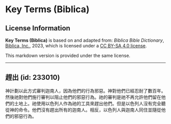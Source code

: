 # Key Terms (Biblica)

## License Information

**Key Terms (Biblica)** is based on and adapted from: _Biblica Bible Dictionary_, [Biblica, Inc.](https://www.biblica.com/), 2023, which is licensed under a [CC BY-SA 4.0 license](https://creativecommons.org/licenses/by-sa/4.0/legalcode.en).

This markdown version is provided under the same license.



--------------------------------

## 趕出 (id: 233010)

神計劃以此方式審判迦南人，因為他們的行為邪惡。神對他們已經忍耐了數百年。然後祂對他們施行審判以阻止他們的邪惡行為。祂的審判是祂不再允許他們留在他們的土地上。祂使用以色列人作為祂的工具來趕出他們。但是以色列人沒有完全聽從神的命令。他們沒有趕出所有的迦南人。相反，以色列人與迦南人同住並隨從他們的邪惡行為。


